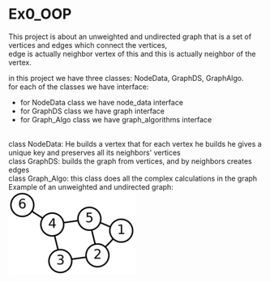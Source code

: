 # Ex0_OOP


This project is about an unweighted and undirected graph that is a set of vertices and edges which connect the vertices, 
<br>
edge is actually neighbor vertex of this and this is actually neighbor of the vertex.

in this project we have three classes: NodeData, GraphDS, GraphAlgo.
<br>
for each of the classes we have interface:
- for NodeData class we have node_data interface
- for GraphDS class we have graph interface
- for Graph_Algo class we have graph_algorithms interface
<br>
class NodeData: He builds a vertex that for each vertex he builds he gives a unique key and preserves all its neighbors' vertices
<br>
class GraphDS: builds the graph from vertices, and by neighbors creates edges
<br>
class Graph_Algo: this class does all the complex calculations in the graph
<br>
Example of an unweighted and undirected graph:

<img src="https://github.com/snir1551/Ex0_OOP/blob/master/src/Pictures/graph.png"  width="250">
